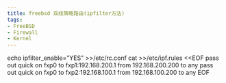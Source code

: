 ```yaml
---
title: freebsd 双线策略路由(ipfilter方法)
tags:
- FreeBSD
- Firewall
- Kernel
---
```


 

echo ipfilter_enable="YES" >>/etc/rc.conf
cat >>/etc/ipf.rules <<EOF
pass out quick on fxp0 to fxp1:192.168.200.1 from 192.168.200.200 to any
pass out quick on fxp0 to fxp2:192.168.100.1 from 192.168.100.200 to any
EOF

 
